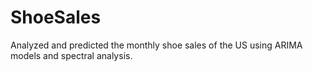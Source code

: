 # ShoeSales
Analyzed and predicted the monthly shoe sales of the US using ARIMA models and spectral analysis.
